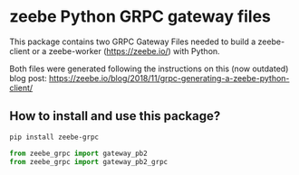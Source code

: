 # zeebe Python GRPC gateway files

This package contains two GRPC Gateway Files needed to build a zeebe-client or a zeebe-worker (https://zeebe.io/) 
with Python.

Both files were generated following the instructions on this (now outdated) blog post:
https://zeebe.io/blog/2018/11/grpc-generating-a-zeebe-python-client/

## How to install and use this package?

```bash
pip install zeebe-grpc
```
```python
from zeebe_grpc import gateway_pb2
from zeebe_grpc import gateway_pb2_grpc
```